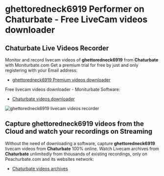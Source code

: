 # ghettoredneck6919 Performer on Chaturbate - Free LiveCam videos downloader

## Chaturbate Live Videos Recorder

Monitor and record livecam videos of **ghettoredneck6919** from **Chaturbate** with Moniturbate.com
Get a premium trial for free by just and only registering with your Email address:
* [ghettoredneck6919 Premium videos downloader](https://moniturbate.com/request-demo-licence-key.html)

Free livecam videos downloader - Moniturbate Software:
* [Chaturbate videos downloader](https://moniturbate.com/moniturbate-download-software.html)

![ghettoredneck6919 livecam videos recorder](https://peachurnet.com/templates/moniturbate-software.png)


## Capture ghettoredneck6919 videos from the Cloud and watch your recordings on Streaming

Without the need of downloading a software, capture **ghettoredneck6919** livecam videos from **Chaturbate** 100% online.
Watch Livecam archives from **Chaturbate** unlimitedly from thousands of existing recordings, only on Peachurbate.com and its websites network:
* [Chaturbate videos archives](https://peachurnet.com/)